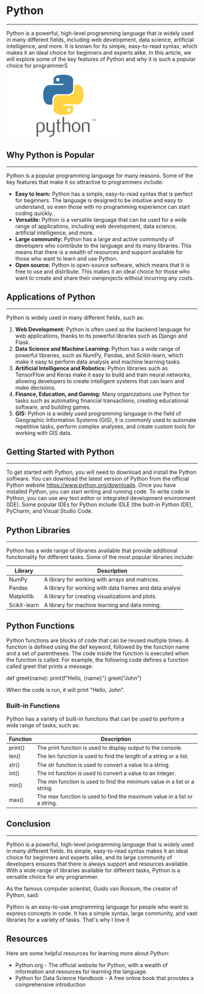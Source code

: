 # Python
_________________
Python is a powerful, high-level programming language that is widely used in many different fields, including web development, data science, artificial intelligence, and more. It is known for its simple, easy-to-read syntax, which makes it an ideal choice for beginners and experts alike. In this article, we will explore some of the key features of Python and why it is such a popular choice for programmerS

 ![Imagen](/PYTHN.png)

## Why Python is Popular
_________________
Python is a popular programming language for many reasons. Some of the key features that make it so attractive to programmers include:
- **Easy to learn:** Python has a simple, easy-to-read syntax that is perfect for beginners. The language is designed to be intuitive and easy to understand, so even those with no programming experience can start coding quickly.
- **Versatile:** Python is a versatile language that can be used for a wide range of applications, including web development, data science, artificial intelligence, and more.
- **Large community:** Python has a large and active community of developers who contribute to the language and its many libraries. This means that there is a wealth of resources and support available for those who want to learn and use Python.
- **Open source:** Python is open-source software, which means that it is free to use and distribute. This makes it an ideal choice for those who want to create and share their ownprojects without incurring any costs.

## Applications of Python
_________________
Python is widely used in many different fields, such as:
1. **Web Development:** Python is often used as the backend language for web applications, thanks to its powerful libraries such as Django and Flask.
2. **Data Science and Machine Learning:** Python has a wide range of powerful libraries, such as NumPy, Pandas, and Scikit-learn, which make it easy to perform data analysis and machine learning tasks.
3. **Artificial Intelligence and Robotics:** Python libraries such as TensorFlow and Keras make it easy to build and train neural networks, allowing developers to create intelligent systems that can learn and make decisions.
4. **Finance, Education, and Gaming:** Many organizations use Python for tasks such as automating financial transactions, creating educational software, and building games.
5. **GIS:** Python is a widely used programming language in the field of Geographic Information Systems (GIS), it is commonly used to automate repetitive tasks, perform complex analyses, and create custom tools for working with GIS data.

## Getting Started with Python
_________________
To get started with Python, you will need to download and install the Python software. You can download the latest version of Python from the official Python website https://www.python.org/downloads. Once you have installed Python, you can start writing and running code.
To write code in Python, you can use any text editor or integrated development environment (IDE).
Some popular IDEs for Python include IDLE (the built-in Python IDE), PyCharm, and Visual Studio Code.

## Python Libraries
_________________
Python has a wide range of libraries available that provide additional functionality for different tasks. Some of the most popular libraries include:

| Library | Description | 
|----------|----------|
| NumPy  | A library for working with arrays and matrices.  
| Pandas   | A library for working with data frames and data analysi  |
| Matplotlib   | A library for creating visualizations and plots.   | 
| Scikit-learn  | A library for machine learning and data mining.   | 

## Python Functions

Python functions are blocks of code that can be reused  multiple times. A function is defined using the def  keyword, followed by the function name and a set of parentheses. The code inside the function is executed when the function is called.
For example, the following code defines a function called greet that prints a message:

def greet(name):
    print(f"Hello, {name}")
greet("John")

When the code is run, it will print "Hello, John".

### Built-in Functions

Python has a variety of built-in functions that can be used to perform a wide range of tasks, such as:

| Function  | Description | 
|----------|----------|
| print()   | The print function is used to display output to the console.   |
|len()   | The len function is used to find the length of a string or a list.   | 
| str()    | The str function is used to convert a value to a string.   | 
|int()   | The int function is used to convert a value to an integer.  | 
| min()   | The min function is used to find the minimum value in a list or a string.   | 
| max()    | The max function is used to find the maximum value in a list or a string.   | 

## Conclusion
_________________
Python is a powerful, high-level programming language that is widely used in many different fields. Its simple, easy-to-read syntax makes it an ideal choice for beginners and experts alike, and its large community of developers ensures that there is always support and resources available. With a wide range of libraries available for different tasks, Python is a versatile choice for any programmer.

As the famous computer scientist, Guido van Rossum, the creator of Python, said:

Python is an easy-to-use programming language for people who want to express concepts in code. It has a simple syntax, large community, and vast libraries for a variety of tasks. That's why I love it

## Resources

Here are some helpful resources for learning more about Python:
- Python.org - The official website for Python, with a wealth of information and resources for
learning the language.
- Python for Data Science Handbook - A free online book that provides a comprehensive
introduction